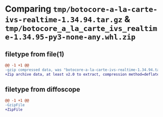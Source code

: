 # Comparing `tmp/botocore-a-la-carte-ivs-realtime-1.34.94.tar.gz` & `tmp/botocore_a_la_carte_ivs_realtime-1.34.95-py3-none-any.whl.zip`

## filetype from file(1)

```diff
@@ -1 +1 @@
-gzip compressed data, was "botocore-a-la-carte-ivs-realtime-1.34.94.tar", last modified: Tue Apr 30 01:01:31 2024, max compression
+Zip archive data, at least v2.0 to extract, compression method=deflate
```

## filetype from diffoscope

```diff
@@ -1 +1 @@
-GzipFile
+ZipFile
```

